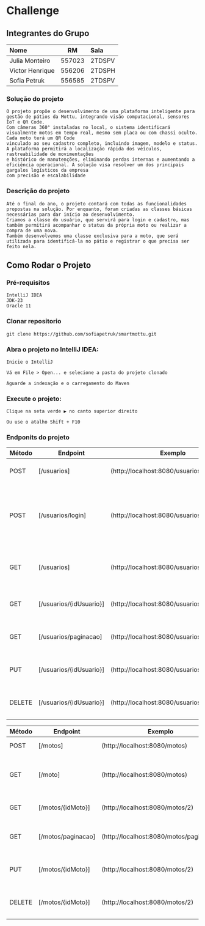# Challenge

## Integrantes do Grupo

| Nome            |   RM   | Sala   |
|:----------------|:------:|:-------|
| Julia Monteiro  | 557023 | 2TDSPV |
| Victor Henrique | 556206 | 2TDSPH |
| Sofia Petruk    | 556585 | 2TDSPV |


### Solução do projeto

    O projeto propõe o desenvolvimento de uma plataforma inteligente para gestão de pátios da Mottu, integrando visão computacional, sensores IoT e QR Code.
    Com câmeras 360° instaladas no local, o sistema identificará visualmente motos em tempo real, mesmo sem placa ou com chassi oculto. Cada moto terá um QR Code 
    vinculado ao seu cadastro completo, incluindo imagem, modelo e status. A plataforma permitirá a localização rápida dos veículos, rastreabilidade de movimentações 
    e histórico de manutenções, eliminando perdas internas e aumentando a eficiência operacional. A solução visa resolver um dos principais gargalos logísticos da empresa 
    com precisão e escalabilidade

### Descrição do projeto

    Até o final do ano, o projeto contará com todas as funcionalidades propostas na solução. Por enquanto, foram criadas as classes básicas necessárias para dar início ao desenvolvimento.
    Criamos a classe do usuário, que servirá para login e cadastro, mas também permitirá acompanhar o status da própria moto ou realizar a compra de uma nova.
    Também desenvolvemos uma classe exclusiva para a moto, que será utilizada para identificá-la no pátio e registrar o que precisa ser feito nela.

## Como Rodar o Projeto

### Pré-requisitos
    IntelliJ IDEA
    JDK-23
    Oracle 11
### Clonar repositorio

    git clone https://github.com/sofiapetruk/smartmottu.git

### Abra o projeto no IntelliJ IDEA:

    Inicie o IntelliJ

    Vá em File > Open... e selecione a pasta do projeto clonado

    Aguarde a indexação e o carregamento do Maven

### Execute o projeto:

    Clique na seta verde ▶ no canto superior direito

    Ou use o atalho Shift + F10

### Endponits do projeto
| Método | Endpoint                  | Exemplo                       | Descrição                                                       |
|--------|---------------------------|-------------------------------|-----------------------------------------------------------------|
| POST   | [/usuarios]               | (http://localhost:8080/usuarios)|     Cria um novo usuario                                        |
 | POST  | [/usuarios/login]         | (http://localhost:8080/usuarios/login)| Cria um login e verifica se é o mesmo email e senha do cadastro |
| GET    | [/usuarios]               | (http://localhost:8080/usuarios)   | Retorna todos os usuarios que tem no db                         |
| GET    | [/usuarios/{idUsuario}]   | (http://localhost:8080/usuarios/1) | Retorna somente um usuario                                      |
| GET    | [/usuarios/paginacao]     | (http://localhost:8080/usuarios/paginacao) | Retorno os dados com paginação                                  |
| PUT    | [/usuarios/{idUsuario}] | (http://localhost:8080/usuarios/1) | Atualiza o usuario com id especifico                            |
| DELETE | [/usuarios/{idUsuario}] | (http://localhost:8080/usuarios/1) | Delete o usuario com o id especifico                            |

| Método | Endpoint                | Exemplo                             | Descrição                            |
|--------|-------------------------|-------------------------------------|--------------------------------------|
| POST   | [/motos]             | (http://localhost:8080/motos)      | Cria uma nova mota                   |
| GET    | [/moto]             | (http://localhost:8080/motos)      | Retorna todos as motos que tem no db |
| GET    | [/motos/{idMoto}] | (http://localhost:8080/motos/2)    | Retorna somente uma moto             |
| GET    | [/motos/paginacao]      | (http://localhost:8080/motos/paginacao) | Retorno os dados com paginação       |
| PUT    | [/motos/{idMoto}]        | (http://localhost:8080/motos/2)     | Atualiza a moto com id especifico    |
| DELETE | [/motos/{idMoto}] | (http://localhost:8080/motos/2)    | Delete a moto com o id especifico    |
